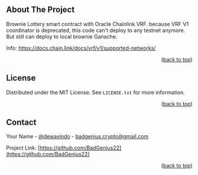 <!-- Improved compatibility of back to top link: See: https://github.com/othneildrew/Best-README-Template/pull/73 -->

<a name="readme-top"></a>

<!--
*** Thanks for checking out the Best-README-Template. If you have a suggestion
*** that would make this better, please fork the repo and create a pull request
*** or simply open an issue with the tag "enhancement".
*** Don't forget to give the project a star!
*** Thanks again! Now go create something AMAZING! :D
-->

<!-- PROJECT SHIELDS -->
<!--
*** I'm using markdown "reference style" links for readability.
*** Reference links are enclosed in brackets [ ] instead of parentheses ( ).
*** See the bottom of this document for the declaration of the reference variables
*** for contributors-url, forks-url, etc. This is an optional, concise syntax you may use.
*** https://www.markdownguide.org/basic-syntax/#reference-style-links
-->

<!-- ABOUT THE PROJECT -->

## About The Project

Brownie Lottery smart contract with Oracle Chainlink VRF.
because VRF V1 coordinator is deprecated, this code can't deploy to any testnet anymore. But still can deploy to local brownie Ganache.

Info: https://docs.chain.link/docs/vrf/v1/supported-networks/

<p align="right">(<a href="#readme-top">back to top</a>)</p>

<!-- LICENSE -->

## License

Distributed under the MIT License. See `LICENSE.txt` for more information.

<p align="right">(<a href="#readme-top">back to top</a>)</p>

<!-- CONTACT -->

## Contact

Your Name - [@dewaxindo](https://twitter.com/dewaxindo) - badgenius.crypto@gmail.com

Project Link: [https://github.com/BadGenius22](https://github.com/BadGenius22)

<p align="right">(<a href="#readme-top">back to top</a>)</p>
